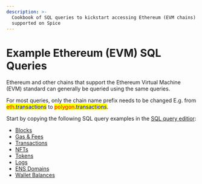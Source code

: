 ```yaml
---
description: >-
  Cookbook of SQL queries to kickstart accessing Ethereum (EVM chains) datasets
  supported on Spice
---
```


# Example Ethereum (EVM) SQL Queries

Ethereum and other chains that support the Ethereum Virtual Machine (EVM) standard can generally be queried using the same queries.

For most queries, only the chain name prefix needs to be changed E.g. from <mark style="color:red;">eth</mark><mark style="color:blue;">.transactions</mark> to <mark style="color:red;">polygon</mark><mark style="color:blue;">.transactions</mark>.

Start by copying the following SQL query examples in the [SQL query editior](../../portal/sql-query-editor.md):&#x20;

* [Blocks](blocks.md)
* [Gas & Fees](gas-and-fees.md)
* [Transactions](../samples-and-examples/example-bitcoin-queries/transactions.md)
* [NFTs](nfts.md)
* [Tokens](tokens.md)
* [Logs](logs.md)
* [ENS Domains](ens-domains.md)
* [Wallet Balances](../samples-and-examples/example-ethereum-sql-queries/wallet-balances.md)
